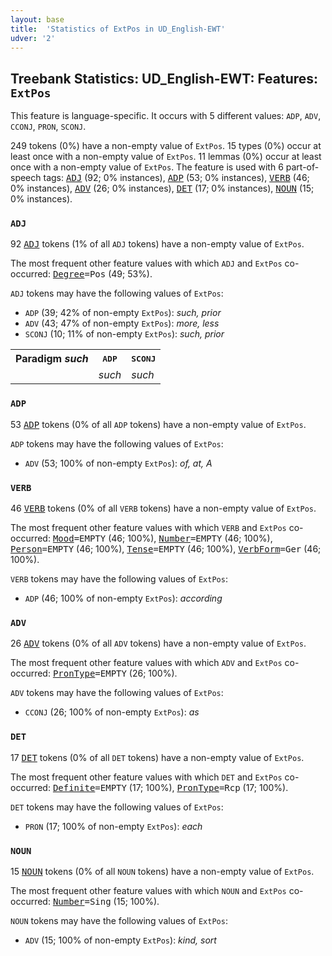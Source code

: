 ```yaml
---
layout: base
title:  'Statistics of ExtPos in UD_English-EWT'
udver: '2'
---
```


## Treebank Statistics: UD_English-EWT: Features: `ExtPos`

This feature is language-specific.
It occurs with 5 different values: `ADP`, `ADV`, `CCONJ`, `PRON`, `SCONJ`.

249 tokens (0%) have a non-empty value of `ExtPos`.
15 types (0%) occur at least once with a non-empty value of `ExtPos`.
11 lemmas (0%) occur at least once with a non-empty value of `ExtPos`.
The feature is used with 6 part-of-speech tags: <tt><a href="en_ewt-pos-ADJ.html">ADJ</a></tt> (92; 0% instances), <tt><a href="en_ewt-pos-ADP.html">ADP</a></tt> (53; 0% instances), <tt><a href="en_ewt-pos-VERB.html">VERB</a></tt> (46; 0% instances), <tt><a href="en_ewt-pos-ADV.html">ADV</a></tt> (26; 0% instances), <tt><a href="en_ewt-pos-DET.html">DET</a></tt> (17; 0% instances), <tt><a href="en_ewt-pos-NOUN.html">NOUN</a></tt> (15; 0% instances).

### `ADJ`

92 <tt><a href="en_ewt-pos-ADJ.html">ADJ</a></tt> tokens (1% of all `ADJ` tokens) have a non-empty value of `ExtPos`.

The most frequent other feature values with which `ADJ` and `ExtPos` co-occurred: <tt><a href="en_ewt-feat-Degree.html">Degree</a></tt><tt>=Pos</tt> (49; 53%).

`ADJ` tokens may have the following values of `ExtPos`:

* `ADP` (39; 42% of non-empty `ExtPos`): <em>such, prior</em>
* `ADV` (43; 47% of non-empty `ExtPos`): <em>more, less</em>
* `SCONJ` (10; 11% of non-empty `ExtPos`): <em>such, prior</em>

<table>
  <tr><th>Paradigm <i>such</i></th><th><tt>ADP</tt></th><th><tt>SCONJ</tt></th></tr>
  <tr><td><tt></tt></td><td><em>such</em></td><td><em>such</em></td></tr>
</table>

### `ADP`

53 <tt><a href="en_ewt-pos-ADP.html">ADP</a></tt> tokens (0% of all `ADP` tokens) have a non-empty value of `ExtPos`.

`ADP` tokens may have the following values of `ExtPos`:

* `ADV` (53; 100% of non-empty `ExtPos`): <em>of, at, A</em>

### `VERB`

46 <tt><a href="en_ewt-pos-VERB.html">VERB</a></tt> tokens (0% of all `VERB` tokens) have a non-empty value of `ExtPos`.

The most frequent other feature values with which `VERB` and `ExtPos` co-occurred: <tt><a href="en_ewt-feat-Mood.html">Mood</a></tt><tt>=EMPTY</tt> (46; 100%), <tt><a href="en_ewt-feat-Number.html">Number</a></tt><tt>=EMPTY</tt> (46; 100%), <tt><a href="en_ewt-feat-Person.html">Person</a></tt><tt>=EMPTY</tt> (46; 100%), <tt><a href="en_ewt-feat-Tense.html">Tense</a></tt><tt>=EMPTY</tt> (46; 100%), <tt><a href="en_ewt-feat-VerbForm.html">VerbForm</a></tt><tt>=Ger</tt> (46; 100%).

`VERB` tokens may have the following values of `ExtPos`:

* `ADP` (46; 100% of non-empty `ExtPos`): <em>according</em>

### `ADV`

26 <tt><a href="en_ewt-pos-ADV.html">ADV</a></tt> tokens (0% of all `ADV` tokens) have a non-empty value of `ExtPos`.

The most frequent other feature values with which `ADV` and `ExtPos` co-occurred: <tt><a href="en_ewt-feat-PronType.html">PronType</a></tt><tt>=EMPTY</tt> (26; 100%).

`ADV` tokens may have the following values of `ExtPos`:

* `CCONJ` (26; 100% of non-empty `ExtPos`): <em>as</em>

### `DET`

17 <tt><a href="en_ewt-pos-DET.html">DET</a></tt> tokens (0% of all `DET` tokens) have a non-empty value of `ExtPos`.

The most frequent other feature values with which `DET` and `ExtPos` co-occurred: <tt><a href="en_ewt-feat-Definite.html">Definite</a></tt><tt>=EMPTY</tt> (17; 100%), <tt><a href="en_ewt-feat-PronType.html">PronType</a></tt><tt>=Rcp</tt> (17; 100%).

`DET` tokens may have the following values of `ExtPos`:

* `PRON` (17; 100% of non-empty `ExtPos`): <em>each</em>

### `NOUN`

15 <tt><a href="en_ewt-pos-NOUN.html">NOUN</a></tt> tokens (0% of all `NOUN` tokens) have a non-empty value of `ExtPos`.

The most frequent other feature values with which `NOUN` and `ExtPos` co-occurred: <tt><a href="en_ewt-feat-Number.html">Number</a></tt><tt>=Sing</tt> (15; 100%).

`NOUN` tokens may have the following values of `ExtPos`:

* `ADV` (15; 100% of non-empty `ExtPos`): <em>kind, sort</em>

